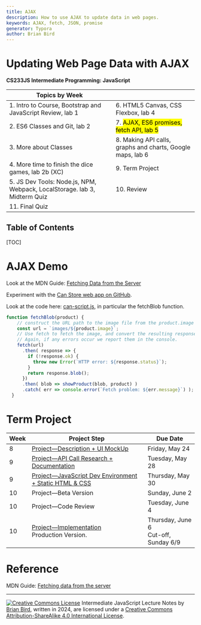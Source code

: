```yaml
---
title: AJAX
description: How to use AJAX to update data in web pages.
keywords: AJAX, fetch, JSON, promise
generator: Typora
author: Brian Bird
---
```


<h1>Updating Web Page Data with AJAX</h1>

**CS233JS Intermediate Programming: JavaScript**

| Topics by Week                                               |                                                            |
| ------------------------------------------------------------ | ---------------------------------------------------------- |
| 1. Intro to Course, Bootstrap and JavaScript Review, lab 1   | 6. HTML5 Canvas, CSS Flexbox, lab 4                        |
| 2. ES6 Classes and Git, lab 2                                | 7. <mark>AJAX, ES6 promises, fetch API, lab 5</mark>       |
| 3. More about Classes                                        | 8. Making API calls, graphs and charts, Google maps, lab 6 |
| 4. More time to finish the dice games, lab 2b (XC)           | 9. Term Project                                            |
| 5. JS Dev Tools: Node.js, NPM, Webpack, LocalStorage. lab 3, Midterm Quiz | 10. Review                                                 |
| 11. Final Quiz                                               |                                                            |

<h2>Table of Contents</h2>

[TOC]



# AJAX Demo

Look at the MDN Guide: [Fetching Data from the Server](https://developer.mozilla.org/en-US/docs/Learn/JavaScript/Client-side_web_APIs/Fetching_data)

Experiment with the [Can Store web app on GitHub](https://mdn.github.io/learning-area/javascript/apis/fetching-data/can-store/).

Look at the code here: [can-script.js](https://github.com/mdn/learning-area/blob/main/javascript/apis/fetching-data/can-store/can-script.js), in particular the fetchBlob function.

```javascript
function fetchBlob(product) {
    // construct the URL path to the image file from the product.image property
    const url = `images/${product.image}`;
    // Use fetch to fetch the image, and convert the resulting response to a blob (Binary Large Object)
    // Again, if any errors occur we report them in the console.
    fetch(url)
      .then( response => {
        if (!response.ok) {
          throw new Error(`HTTP error: ${response.status}`);
        }
        return response.blob();
      })
      .then( blob => showProduct(blob, product) )
      .catch( err => console.error(`Fetch problem: ${err.message}`) );
  }
```



# Term Project

| Week | Project Step                                                 | Due Date                                  |
| ---- | ------------------------------------------------------------ | ----------------------------------------- |
| 8    | [Project&mdash;Description + UI MockUp](https://classes.lanecc.edu/mod/assign/view.php?id=4158701) | Friday, May 24                            |
| 9    | [Project&mdash;API Call Research + Documentation](https://classes.lanecc.edu/mod/assign/view.php?id=4158702) | Tuesday, May 28                           |
| 9    | [Project&mdash;JavaScript Dev Environment + Static HTML & CSS](https://classes.lanecc.edu/mod/assign/view.php?id=4158703) | Thursday, May 30                          |
| 10   | Project&mdash;Beta Version                                   | Sunday, June 2                            |
| 10   | Project&mdash;Code Review                                    | Tuesday, June 4                           |
| 10   | [Project&mdash;Implementation](https://classes.lanecc.edu/mod/assign/view.php?id=4158704) <br />Production Version. <br /> | Thursday, June 6<br />Cut-off, Sunday 6/9 |



# Reference

MDN Guide: [Fetching data from the server](https://developer.mozilla.org/en-US/docs/Learn/JavaScript/Client-side_web_APIs/Fetching_data)



---

[![Creative Commons License](https://i.creativecommons.org/l/by-sa/4.0/88x31.png)](http://creativecommons.org/licenses/by-sa/4.0/) Intermediate JavaScript Lecture Notes by [Brian Bird](https://profbird.dev), written in <time>2024</time>, are licensed under a [Creative Commons Attribution-ShareAlike 4.0 International License](http://creativecommons.org/licenses/by-sa/4.0/). 